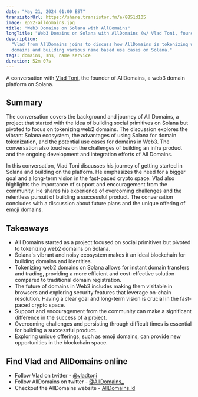 ```yaml
---
date: "May 21, 2024 01:00 EST"
transistorUrl: https://share.transistor.fm/e/8851d105
image: ep52-alldomains.jpg
title: "Web3 Domains on Solana with AllDomains"
longTitle: "Web3 Domains on Solana with AllDomains (w/ Vlad Toni, founder)"
description:
  "Vlad from AllDomains joins to discuss how AllDomains is tokenizing web2
  domains and building various name based use cases on Solana."
tags: domains, sns, name service
duration: 52m 07s
---
```


A conversation with [Vlad Toni](https://twitter.com/vladtoni), the founder of
AllDomains, a web3 domain platform on Solana.

## Summary

The conversation covers the background and journey of All Domains, a project
that started with the idea of building social primitives on Solana but pivoted
to focus on tokenizing web2 domains. The discussion explores the vibrant Solana
ecosystem, the advantages of using Solana for domain tokenization, and the
potential use cases for domains in Web3. The conversation also touches on the
challenges of building an infra product and the ongoing development and
integration efforts of All Domains.

In this conversation, Vlad Toni discusses his journey of getting started in
Solana and building on the platform. He emphasizes the need for a bigger goal
and a long-term vision in the fast-paced crypto space. Vlad also highlights the
importance of support and encouragement from the community. He shares his
experience of overcoming challenges and the relentless pursuit of building a
successful product. The conversation concludes with a discussion about future
plans and the unique offering of emoji domains.

## Takeaways

- All Domains started as a project focused on social primitives but pivoted to
  tokenizing web2 domains on Solana.
- Solana's vibrant and noisy ecosystem makes it an ideal blockchain for building
  domains and identities.
- Tokenizing web2 domains on Solana allows for instant domain transfers and
  trading, providing a more efficient and cost-effective solution compared to
  traditional domain registration.
- The future of domains in Web3 includes making them visitable in browsers and
  exploring security features that leverage on-chain resolution. Having a clear
  goal and long-term vision is crucial in the fast-paced crypto space.
- Support and encouragement from the community can make a significant difference
  in the success of a project.
- Overcoming challenges and persisting through difficult times is essential for
  building a successful product.
- Exploring unique offerings, such as emoji domains, can provide new
  opportunities in the blockchain space.

## Find Vlad and AllDomains online

- Follow Vlad on twitter - [@vladtoni](https://twitter.com/vladtoni)
- Follow AllDomains on twitter -
  [@AllDomains\_](https://twitter.com/AllDomains_)
- Checkout the AllDomains website - [AllDomains.id](https://alldomains.id)
